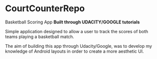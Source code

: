 # CourtCounterRepo
Basketball Scoring App
**Built through UDACITY/GOOGLE tutorials**

Simple application designed to allow a user to track the scores of both teams playing a basketball match.

The aim of building this app through Udacity/Google, was to develop my knowledge of Android layouts in order to create a more aesthetic UI.
